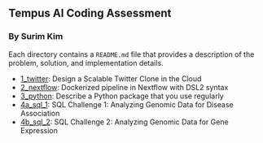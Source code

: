 ## Tempus AI Coding Assessment ## 
### By Surim Kim ###

Each directory contains a `README.md` file that provides a description of the problem, solution, and implementation details.

* [1_twitter](1_twitter/): Design a Scalable Twitter Clone in the Cloud
* [2_nextflow](2_nextflow/): Dockerized pipeline in Nextflow with DSL2 syntax
* [3_python](3_python/): Describe a Python package that you use regularly
* [4a_sql_1](4a_sql_1/): SQL Challenge 1: Analyzing Genomic Data for Disease Association
* [4b_sql_2](4b_sql_2/): SQL Challenge 2: Analyzing Genomic Data for Gene Expression

